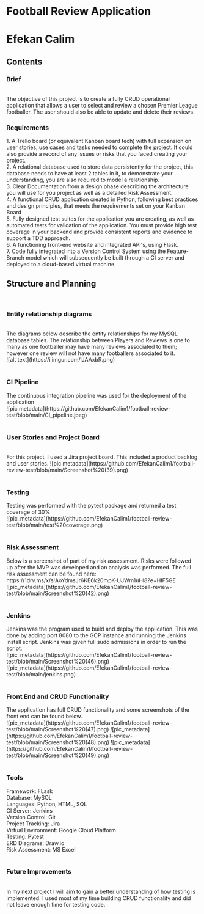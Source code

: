 # Football Review Application
<h1>Efekan Calim</h1>


<h2>Contents</h2>
<h3>Brief</h3>
<br>
The objective of this project is to create a fully CRUD operational application that allows a user to select and review a chosen Premier League footballer. The user should also be able to update and delete their reviews. 
<br> 
<h3>Requirements</h3>
1. A Trello board (or equivalent Kanban board tech) with full expansion on user stories, use cases and tasks needed to complete the project. It could also provide a record of any issues or risks that you faced creating your project. <br>
2. A relational database used to store data persistently for the project, this database needs to have at least 2 tables in it, to demonstrate your understanding, you are also required to model a relationship. <br>
3. Clear Documentation from a design phase describing the architecture you will use for you project as well as a detailed Risk Assessment. <br>
4. A functional CRUD application created in Python, following best practices and design principles, that meets the requirements set on your Kanban Board <br>
5. Fully designed test suites for the application you are creating, as well as automated tests for validation of the application. You must provide high test coverage in your backend and provide consistent reports and evidence to support a TDD approach. <br>
6. A functioning front-end website and integrated API's, using Flask. <br>
7. Code fully integrated into a Version Control System using the Feature-Branch model which will subsequently be built through a CI server and deployed to a cloud-based virtual machine.

<h2>Structure and Planning</h2>
<br>
<h3>Entity relationship diagrams</h3>
<br>
The diagrams below describe the entity relationships for my MySQL database tables. The relationship between Players and Reviews is one to many as one footballer may have many reviews associated to them; however one review will not have many footballers associated to it.
<br>
![alt text](https://i.imgur.com/lJAAxbR.png)
<br><br>
<h3>CI Pipeline</h3>
The continuous integration pipeline was used for the deployment of the application
<br>
![pic metadata](https://github.com/EfekanCalim1/football-review-test/blob/main/CI_pipeline.jpeg)
<br><br>
<h3>User Stories and Project Board</h3>
<br>
For this project, I used a Jira project board. This included a product backlog and user stories. 
![pic metadata](https://github.com/EfekanCalim1/football-review-test/blob/main/Screenshot%20(39).png)
<br><br>
<h3>Testing</h3>
Testing was performed with the pytest package and returned a test coverage of 30%
<br>
![pic_metadata](https://github.com/EfekanCalim1/football-review-test/blob/main/test%20coverage.png)
<br><br>
<h3>Risk Assessment</h3>
Below is a screenshot of part of my risk assessment. Risks were followed up after the MVP was developed and an analysis was performed. The full risk assessment can be found here: https://1drv.ms/x/s!AoYdmsJr6KE6k20mpK-UJWm1uHl8?e=HIF5GE
<br>
![pic_metadata](https://github.com/EfekanCalim1/football-review-test/blob/main/Screenshot%20(42).png)
<br><br>
<h3>Jenkins</h3>
Jenkins was the program used to build and deploy the application. This was done by adding port 8080 to the GCP instance and running the Jenkins install script. Jenkins was given full sudo admissions in order to run the script.
<br>
![pic_metadata](https://github.com/EfekanCalim1/football-review-test/blob/main/Screenshot%20(46).png)
<br>
![pic_metadata](https://github.com/EfekanCalim1/football-review-test/blob/main/jenkins.png)
<br><br>
<h3>Front End and CRUD Functionality</h3>
The application has full CRUD functionality and some screenshots of the front end can be found below.
<br>
![pic_metadata](https://github.com/EfekanCalim1/football-review-test/blob/main/Screenshot%20(47).png)
![pic_metadata](https://github.com/EfekanCalim1/football-review-test/blob/main/Screenshot%20(48).png)
![pic_metadata](https://github.com/EfekanCalim1/football-review-test/blob/main/Screenshot%20(49).png)
<br><br>
<h3>Tools</h3>
Framework: FLask
<br>
Database: MySQL
<br>
Languages: Python, HTML, SQL
<br>
CI Server: Jenkins
<br>
Version Control: Git
<br>
Project Tracking: Jira 
<br>
Virtual Environment: Google Cloud Platform
<br>
Testing: Pytest
<br>
ERD Diagrams: Draw.io
<br>
Risk Assessment: MS Excel
<br><br>
<h3>Future Improvements</h3>
<br>
In my next project I will aim to gain a better understanding of how testing is implemented. I used most of my time building CRUD functionality and did not leave enough time for testing code. 



